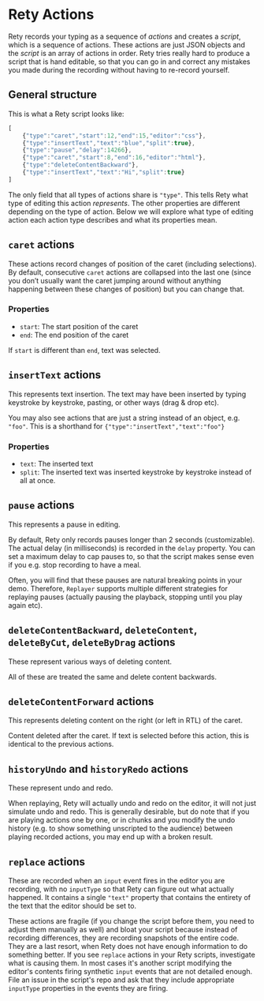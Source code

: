# Rety Actions

Rety records your typing as a sequence of *actions* and creates a *script*, which is a sequence of actions.
These actions are just JSON objects and the *script* is an array of actions in order.
Rety tries really hard to produce a script that is hand editable,
so that you can go in and correct any mistakes you made during the recording without having to re-record yourself.

## General structure

This is what a Rety script looks like:

```js
[
	{"type":"caret","start":12,"end":15,"editor":"css"},
	{"type":"insertText","text":"blue","split":true},
	{"type":"pause","delay":14266},
	{"type":"caret","start":8,"end":16,"editor":"html"},
	{"type":"deleteContentBackward"},
	{"type":"insertText","text":"Hi","split":true}
]
```

The only field that all types of actions share is `"type"`.
This tells Rety what type of editing this action *represents*.
The other properties are different depending on the type of action.
Below we will explore what type of editing action each action type describes and what its properties mean.

## `caret` actions

These actions record changes of position of the caret (including selections).
By default, consecutive `caret` actions are collapsed into the last one
(since you don’t usually want the caret jumping around without anything happening between these changes of position)
but you can change that.

### Properties

* `start`: The start position of the caret
* `end`: The end position of the caret

If `start` is different than `end`, text was selected.

## `insertText` actions

This represents text insertion.
The text may have been inserted by typing keystroke by keystroke, pasting, or other ways (drag & drop etc).

You may also see actions that are just a string instead of an object, e.g. `"foo"`.
This is a shorthand for `{"type":"insertText","text":"foo"}`

### Properties

* `text`: The inserted text
* `split`: The inserted text was inserted keystroke by keystroke instead of all at once.

## `pause` actions

This represents a pause in editing.

By default, Rety only records pauses longer than 2 seconds (customizable).
The actual delay (in milliseconds) is recorded in the `delay` property.
You can set a maximum delay to cap pauses to, so that the script makes sense even if you e.g. stop recording to have a meal.

Often, you will find that these pauses are natural breaking points in your demo.
Therefore, `Replayer` supports multiple different strategies for replaying pauses (actually pausing the playback, stopping until you play again etc).

## `deleteContentBackward`, `deleteContent`, `deleteByCut`, `deleteByDrag` actions

These represent various ways of deleting content.

All of these are treated the same and delete content backwards.

## `deleteContentForward` actions

This represents deleting content on the right (or left in RTL) of the caret.

Content deleted after the caret. If text is selected before this action, this is identical to the previous actions.

## `historyUndo` and `historyRedo` actions

These represent undo and redo.

When replaying, Rety will actually undo and redo on the editor, it will not just simulate undo and redo.
This is generally desirable, but do note that if you are playing actions one by one, or in chunks
and you modify the undo history (e.g. to show something unscripted to the audience) between playing recorded actions, you may end up with a broken result.

## `replace` actions

These are recorded when an `input` event fires in the editor you are recording, with no `inputType` so that Rety can figure out what actually happened.
It contains a single `"text"` property that contains the entirety of the text that the editor should be set to.

These actions are fragile (if you change the script before them, you need to adjust them manually as well)
and bloat your script because instead of recording differences, they are recording snapshots of the entire code.
They are a last resort, when Rety does not have enough information to do something better.
If you see `replace` actions in your Rety scripts, investigate what is causing them.
In most cases it's another script modifying the editor's contents firing synthetic `input` events that are not detailed enough.
File an issue in the script's repo and ask that they include appropriate `inputType` properties in the events they are firing.
